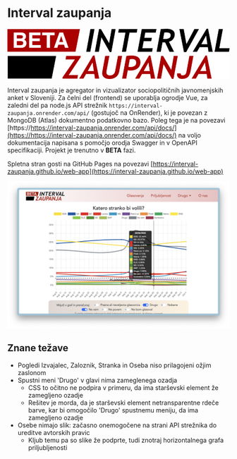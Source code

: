 # Interval zaupanja

![Logo](src/assets/logo.png)

Interval zaupanja je agregator in vizualizator sociopolitičnih javnomenjskih anket v Sloveniji. Za čelni del (frontend) se uporablja ogrodje Vue, za zaledni del pa node.js API strežnik `https://interval-zaupanja.onrender.com/api/` (gostujoč na OnRender), ki je povezan z MongoDB (Atlas) dokumentno podatkovno bazo. Poleg tega je na povezavi [https://https://interval-zaupanja.onrender.com/api/docs/](https://https://interval-zaupanja.onrender.com/api/docs/) na voljo dokumentacija napisana s pomočjo orodja Swagger in v OpenAPI specifikaciji. Projekt je trenutno v **BETA** fazi.

Spletna stran gosti na GitHub Pages na povezavi [https://interval-zaupanja.github.io/web-app](https://interval-zaupanja.github.io/web-app)

![Demo posnetek zaslona spletne strani](public/assets/demo_main.png)

## Znane težave

- Pogledi Izvajalec, Zaloznik, Stranka in Oseba niso prilagojeni ožjim zaslonom
- Spustni meni 'Drugo' v glavi nima zameglenega ozadja
  - CSS to očitno ne podpira v primeru, da ima starševski element že zamegljeno ozadje
  - Rešitev je morda, da je starševski element netransparentne rdeče barve, kar bi omogočilo 'Drugo' spustnemu meniju, da ima zamegljeno ozadje
- Osebe nimajo slik: začasno onemogočene na strani API strežnika do ureditve avtorskih pravic
  - Kljub temu pa so slike že podprte, tudi znotraj horizontalnega grafa priljubljenosti
